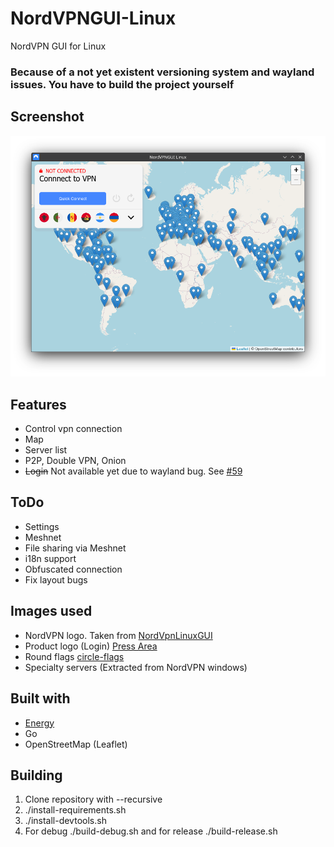 
# NordVPNGUI-Linux

NordVPN GUI for Linux

### Because of a not yet existent versioning system and wayland issues. You have to build the project yourself

## Screenshot

![Screenshot](./screenshot.png)
## Features

- Control vpn connection
- Map
- Server list
- P2P, Double VPN, Onion
- ~~Login~~ Not available yet due to wayland bug. See [#59](https://github.com/energye/energy/issues/59)
## ToDo

- Settings
- Meshnet
- File sharing via Meshnet
- i18n support
- Obfuscated connection
- Fix layout bugs
## Images used

- NordVPN logo. Taken from [NordVpnLinuxGUI](https://github.com/GoBig87/NordVpnLinuxGUI/blob/main/icon.jpg)
- Product logo (Login) [Press Area](https://nordvpn.com/de/press-area/)
- Round flags [circle-flags](https://github.com/HatScripts/circle-flags)
- Specialty servers (Extracted from NordVPN windows)
## Built with

- [Energy](https://github.com/energye/energy)
- Go
- OpenStreetMap (Leaflet)

## Building

1. Clone repository with --recursive
2. ./install-requirements.sh
3. ./install-devtools.sh
4. For debug ./build-debug.sh and for release ./build-release.sh